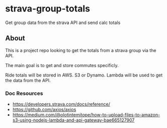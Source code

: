 # strava-group-totals
Get group data from the strava API and send calc totals

## About

This is a project repo looking to get the totals from a strava group via the API.

The main goal is to get and store commutes specificly.

Ride totals will be stored in AWS. S3 or Dynamo. Lambda will be used to get the data from the API.

### Doc Resources

* https://developers.strava.com/docs/reference/
* https://github.com/axios/axios
* https://medium.com/@olotintemitope/how-to-upload-files-to-amazon-s3-using-nodejs-lambda-and-api-gateway-bae665127907
